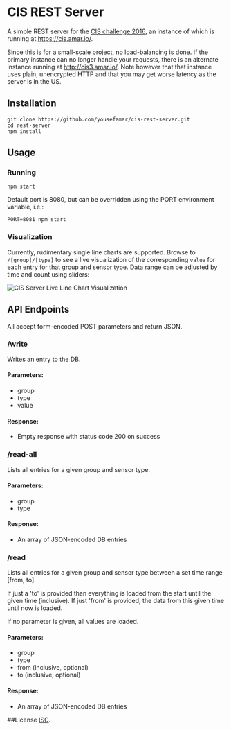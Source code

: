 # CIS REST Server
A simple REST server for the [CIS challenge 2016](http://cis.eecs.qmul.ac.uk/IoT2016.html), an instance of which is running at https://cis.amar.io/.

Since this is for a small-scale project, no load-balancing is done. If the primary instance can no longer handle your requests, there is an alternate instance running at http://cis3.amar.io/. Note however that that instance uses plain, unencrypted HTTP and that you may get worse latency as the server is in the US.

## Installation
	git clone https://github.com/yousefamar/cis-rest-server.git
	cd rest-server
	npm install

## Usage

### Running

	npm start

Default port is 8080, but can be overridden using the PORT environment variable, i.e.:

	PORT=8081 npm start

### Visualization

Currently, rudimentary single line charts are supported. Browse to `/[group]/[type]` to see a live visualization of the corresponding `value` for each entry for that group and sensor type. Data range can be adjusted by time and count using sliders:

![CIS Server Live Line Chart Visualization](https://i.imgur.com/6bKBOFR.gif "CIS Server Live Line Chart Visualization")

## API Endpoints

All accept form-encoded POST parameters and return JSON.

### /write

Writes an entry to the DB.

#### Parameters:
  - group
  - type
  - value

#### Response:
  - Empty response with status code 200 on success

### /read-all

Lists all entries for a given group and sensor type.

#### Parameters:
  - group
  - type

#### Response:
  - An array of JSON-encoded DB entries

### /read

Lists all entries for a given group and sensor type between a set time range [from, to]. 

If just a 'to' is provided than everything is loaded from the start until the given time (inclusive). If just 'from' is provided, the data from this given time until now is loaded.

If no parameter is given, all values are loaded. 

#### Parameters:
  - group
  - type
  - from (inclusive, optional)
  - to (inclusive, optional)

#### Response:
  - An array of JSON-encoded DB entries

##License
[ISC](https://opensource.org/licenses/ISC).
